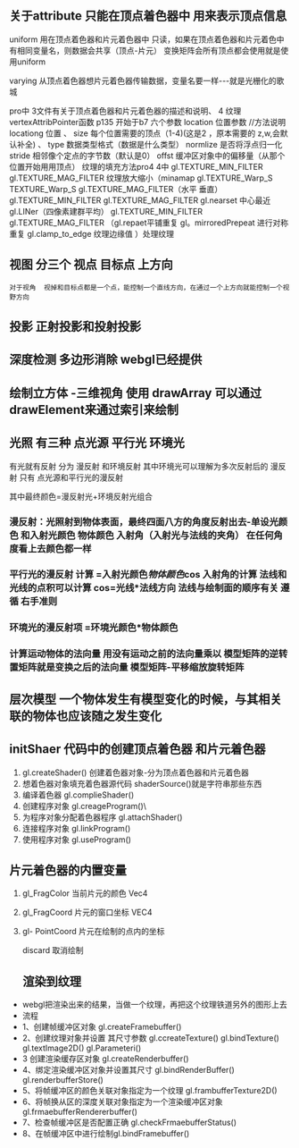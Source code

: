 ## 关于attribute  只能在顶点着色器中 用来表示顶点信息

uniform  用在顶点着色器和片元着色器中 只读，如果在顶点着色器和片元着色中有相同变量名，则数据会共享（顶点-片元）   变换矩阵会所有顶点都会使用就是使用uniform

varying 从顶点着色器想片元着色器传输数据，变量名要一样---就是光栅化的歌城

pro中  3文件有关于顶点着色器和片元着色器的描述和说明、
4 纹理
vertexAttribPointer函数  p135  开始于b7
六个参数 location 位置参数
//方法说明
locationg  位置 、
size  每个位置需要的顶点（1-4)(这是2 ，原本需要的 z,w,会默认补全) 、
type   数据类型格式（数据是什么类型）
normlize  是否将浮点归一化
stride  相邻像个定点的字节数（默认是0）
offst 缓冲区对象中的偏移量（从那个位置开始用用顶点）
纹理的填充方法pro4 4中   gl.TEXTURE_MIN_FILTER  gl.TEXTURE_MAG_FILTER  纹理放大缩小（minamap
gl.TEXTURE_Warp_S  TEXTURE_Warp_S gl.TEXTURE_MAG_FILTER（水平 垂直）
gl.TEXTURE_MIN_FILTER  gl.TEXTURE_MAG_FILTER      gl.nearset 中心最近  gl.LINer（四像素建群平均）
gl.TEXTURE_MIN_FILTER  gl.TEXTURE_MAG_FILTER    （gl.repaet平铺重复 gl。mirroredPrepeat  进行对称重复 gl.clamp_to_edge 纹理边缘值   ）处理纹理

## 视图 分三个 视点  目标点   上方向

```
对于视角  视掉和目标点都是一个点，能控制一个直线方向，在通过一个上方向就能控制一个视野方向
```

## 投影  正射投影和投射投影

## 深度检测  多边形消除  webgl已经提供

## 绘制立方体  -三维视角   使用  drawArray  可以通过drawElement来通过索引来绘制

## 光照 有三种  点光源  平行光  环境光

有光就有反射  分为 漫反射 和环境反射  其中环境光可以理解为多次反射后的  漫反射  只有 点光源和平行光的漫反射

其中最终颜色=漫反射光+环境反射光组合

### 漫反射：光照射到物体表面，最终四面八方的角度反射出去-单设光颜色 和入射光颜色 物体颜色 入射角（入射光与法线的夹角）  在任何角度看上去颜色都一样

### 平行光的漫反射 计算 =入射光颜色*物体颜色*cos  入射角的计算  法线和光线的点积可以计算   cos=光线*法线方向   法线与绘制面的顺序有关  遵循 右手准则

### 环境光的漫反射项   =环境光颜色*物体颜色

### 计算运动物体的法向量  用没有运动之前的法向量乘以 模型矩阵的逆转置矩阵就是变换之后的法向量  模型矩阵-平移缩放旋转矩阵

## 层次模型  一个物体发生有模型变化的时候，与其相关联的物体也应该随之发生变化

## initShaer  代码中的创建顶点着色器  和片元着色器

1. gl.createShader() 创建着色器对象-分为顶点着色器和片元着色器
2. 想着色器对象填充着色器源代码  shaderSource()就是字符串那些东西
3. 编译着色器   gl.complieShader()
4. 创建程序对象 gl.creageProgram()\
5. 为程序对象分配着色器程序 gl.attachShader()
6. 连接程序对象 gl.linkProgram()
7. 使用程序对象 gl.useProgram()

## 片元着色器的内置变量

1. gl_FragColor  当前片元的颜色  Vec4
2. gl_FragCoord 片元的窗口坐标  VEC4
3. gl- PointCoord 片元在绘制的点内的坐标
   
   discard 取消绘制
   
   ## 渲染到纹理

* webgl把渲染出来的结果，当做一个纹理，再把这个纹理铁道另外的图形上去
* 流程
* 1、创建帧缓冲区对象  gl.createFramebuffer()
* 2、创建纹理对象并设置 其尺寸参数 gl.ccreateTexture() gl.bindTexture() gl.textImage2D() gl.Parameteri()
* 3 创建渲染缓存区对象 gl.createRenderbuffer()
* 4、绑定渲染缓冲区对象并设置其尺寸  gl.bindRenderBuffer() gl.renderbufferStore()
* 5、将帧缓冲区的颜色关联对象指定为一个纹理 gl.frambufferTexture2D()
* 6、将帧换从区的深度关联对象指定为一个渲染缓冲区对象 gl.frmaebufferRendererbuffer()
* 7、检查帧缓冲区是否配置正确 gl.checkFrmaebufferStatus()
* 8、在帧缓冲区中进行绘制gl.bindFramebuffer()


